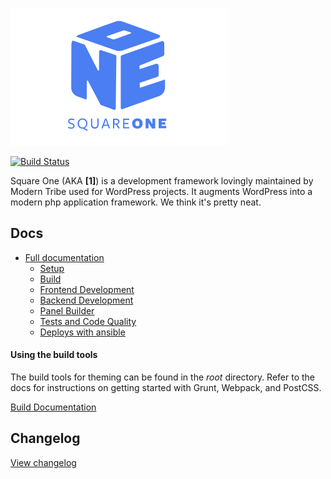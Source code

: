 ![./example/example.svg](./logo.svg)

[![Build Status](https://travis-ci.com/moderntribe/square-one.svg?token=1evq9eFenqSy9NpYbMyT&branch=master)](https://travis-ci.com/moderntribe/square-one)

Square One (AKA **\[1\]**) is a development framework lovingly maintained by Modern Tribe used for WordPress projects. It augments WordPress into a modern php application framework. We think it's pretty neat.   

## Docs

* [Full documentation](/docs/README.md)
    * [Setup](/docs/setup/README.md)
    * [Build](/docs/build/README.md)
    * [Frontend Development](/docs/build/README.md)
    * [Backend Development](/docs/build/README.md)
    * [Panel Builder](/docs/panels/README.md)
    * [Tests and Code Quality](/docs/tests/README.md)
    * [Deploys with ansible](/docs/ansible/README.md)

#### Using the build tools

The build tools for theming can be found in the *root* directory. Refer to the docs for instructions on getting started with Grunt, Webpack, and PostCSS.

[Build Documentation](/docs/build/README.md)

## Changelog

[View changelog](./changelog.md)

## 
